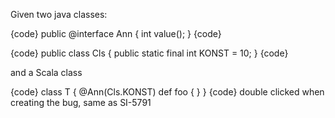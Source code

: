 Given two java classes:

{code}
public @interface Ann {
  int value();
}
{code}

{code}
public class Cls {
  public static final int KONST = 10;
}
{code}

and a Scala class

{code}
class T {
  @Ann(Cls.KONST)
  def foo { }
}
{code}
double clicked when creating the bug, same as SI-5791
